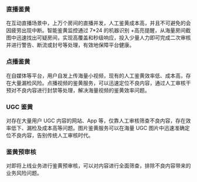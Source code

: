### 直播鉴黄
在互动直播场景中，上万个房间的直播并发，人工鉴黄成本高，并且不可避免的会因疲劳出现中断。智能鉴黄监控通过 7\*24 的机器识别 +高亮提醒，从海量房间截图中迅速找出可疑房间，实现高覆盖和秒级响应，投入少量人力即可完成二次审核并进行警告、断流或封号等处理，有效地保障平台健康。

### 点播鉴黄
在自媒体等平台，用户自发上传海量小视频，现有的人工鉴黄效率低、成本高，存在大量漏检风险。点播视频的鉴黄服务，可以迅速定位不良内容，通过人工审核干预对不良内容进行封禁等处理，解决海量视频的鉴黄效率问题。

### UGC 鉴黄
对存在大量用户 UGC 内容的网站、App 等，仅靠人工审核筛查不良内容，存在效率低下、漏检及成本高等问题。图片鉴黄服务可以在海量 UGC 图片中迅速准确定位不良内容，告别传统人工审核时代。

### 鉴黄预审核
对即将上线业务进行鉴黄预审核，可以对内容进行全面筛查，排除不良内容带来的业务风险问题。

